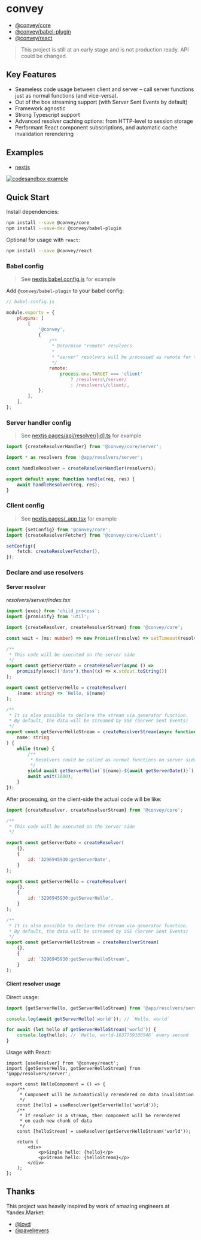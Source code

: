 # convey

-   [@convey/core](@convey/core)
-   [@convey/babel-plugin](@convey/babel-plugin)
-   [@convey/react](@convey/react)

> This project is still at an early stage and is not production ready. API could be changed.

## Key Features

-   Seameless code usage between client and server – call server functions just as normal functions (and vice-versa).
-   Out of the box streaming support (with Server Sent Events by default)
-   Framework agnostic
-   Strong Typescript support
-   Advanced resolver caching options: from HTTP-level to session storage
-   Performant React component subscriptions, and automatic cache invalidation rerendering

## Examples

-   [nextjs](@examples/nextjs)

[![codesandbox example](https://codesandbox.io/static/img/play-codesandbox.svg)](https://codesandbox.io/s/upbeat-tess-zxk1e?file=/pages/index.tsx)

## Quick Start

Install dependencies:

```sh
npm install --save @convey/core
npm install --save-dev @convey/babel-plugin
```

Optional for usage with `react`:

```sh
npm install --save @convey/react
```

### Babel config

> See [nextjs babel.config.js](@examples/nextjs/babel.config.js) for example

Add `@convey/babel-plugin` to your babel config:

```js
// babel.config.js

module.exports = {
    plugins: [
        [
            '@convey',
            {
                /**
                 * Determine "remote" resolvers
                 *
                 * "server" resolvers will be processed as remote for the "client" code, and vice versa
                 */
                remote:
                    process.env.TARGET === 'client'
                        ? /resolvers\/server/
                        : /resolvers\/client/,
            },
        ],
    ],
};
```

### Server handler config

> See [nextjs pages/api/resolver/[id].ts](@examples/nextjs/pages/api/resolver/[id].ts) for example

```ts
import {createResolverHandler} from '@convey/core/server';

import * as resolvers from '@app/resolvers/server';

const handleResolver = createResolverHandler(resolvers);

export default async function handle(req, res) {
    await handleResolver(req, res);
}
```

### Client config

> See [nextjs pages/\_app.tsx](@examples/nextjs/pages/_app.tsx) for example

```ts
import {setConfig} from '@convey/core';
import {createResolverFetcher} from '@convey/core/client';

setConfig({
    fetch: createResolverFetcher(),
});
```

### Declare and use resolvers

#### Server resolver

_resolvers/server/index.tsx_

```ts
import {exec} from 'child_process';
import {promisify} from 'util';

import {createResolver, createResolverStream} from '@convey/core';

const wait = (ms: number) => new Promise((resolve) => setTimeout(resolve, ms));

/**
 * This code will be executed on the server side
 */
export const getServerDate = createResolver(async () =>
    promisify(exec)('date').then((x) => x.stdout.toString())
);

export const getServerHello = createResolver(
    (name: string) => `Hello, ${name}`
);

/**
 * It is also possible to declare the stream via generator function.
 * By default, the data will be streamed by SSE (Server Sent Events)
 */
export const getServerHelloStream = createResolverStream(async function* (
    name: string
) {
    while (true) {
        /**
         * Resolvers could be called as normal functions on server side too
         */
        yield await getServerHello(`${name}-${await getServerDate()}`);
        await wait(1000);
    }
});
```

After processing, on the client-side the actual code will be like:

```js
import {createResolver, createResolverStream} from '@convey/core';

/**
 * This code will be executed on the server side
 */

export const getServerDate = createResolver(
    {},
    {
        id: '3296945930:getServerDate',
    }
);

export const getServerHello = createResolver(
    {},
    {
        id: '3296945930:getServerHello',
    }
);

/**
 * It is also possible to declare the stream via generator function.
 * By default, the data will be streamed by SSE (Server Sent Events)
 */
export const getServerHelloStream = createResolverStream(
    {},
    {
        id: '3296945930:getServerHelloStream',
    }
);
```

#### Client resolver usage

Direct usage:

```ts
import {getServerHello, getServerHelloStream} from '@app/resolvers/server';

console.log(await getServerHello('world')); // `Hello, world`

for await (let hello of getServerHelloStream('world')) {
    console.log(hello); // `Hello, world-1637759100546` every second
}
```

Usage with React:

```tsx
import {useResolver} from '@convey/react';
import {getServerHello, getServerHelloStream} from '@app/resolvers/server';

export const HelloComponent = () => {
    /**
     * Component will be automatically rerendered on data invalidation
     */
    const [hello] = useResolver(getServerHello('world'));
    /**
     * If resolver is a stream, then component will be rerendered
     * on each new chunk of data
     */
    const [helloStream] = useResolver(getServerHelloStream('world'));

    return (
        <div>
            <p>Single hello: {hello}</p>
            <p>Stream hello: {helloStream}</p>
        </div>
    );
};
```

## Thanks

This project was heavily inspired by work of amazing engineers at Yandex.Market:

-   [@loyd](https://github.com/loyd)
-   [@pavelrevers](https://github.com/pavelrevers)
